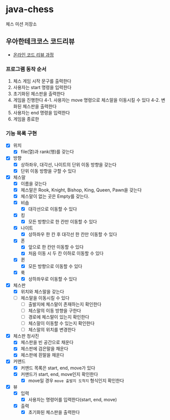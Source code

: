 # java-chess

체스 미션 저장소

## 우아한테크코스 코드리뷰

- [온라인 코드 리뷰 과정](https://github.com/woowacourse/woowacourse-docs/blob/master/maincourse/README.md)



### 프로그램 동작 순서

1. 체스 게임 시작 문구를 출력한다
2. 사용자는 start 명령을 입력한다
3. 초기화된 체스판을 출력한다
4. 게임을 진행한다
   4-1. 사용자는 move 명령으로 체스말을 이동시킬 수 있다
   4-2. 변화된 체스판을 출력한다
5. 사용자는 end 명령을 입력한다
6. 게임을 종료한 

### 기능 목록 구현
- [x] 위치
    - [x] file(열)과 rank(행)를 갖는다
- [x] 방향
  - [x] 상하좌우, 대각선, 나이트의 단위 이동 방향을 갖는다
  - [x] 단위 이동 방향을 구할 수 있다
- [x] 체스말
    - [x] 이름을 갖는다
    - [x] 체스말은 Rook, Knight, Bishop, King, Queen, Pawn을 갖는다
    - [x] 체스말이 없는 곳은 Empty를 갖는다.
    - [x] 비숍
      - [x] 대각선으로 이동할 수 있다
    - [x] 킹
      - [x] 모든 방향으로 한 칸만 이동할 수 있다
    - [x] 나이트
      - [x] 상하좌우 한 칸 후 대각선 한 칸만 이동할 수 있다
    - [x] 폰
      - [x] 앞으로 한 칸만 이동할 수 있다
      - [x] 처음 이동 시 두 칸 이하로 이동할 수 있다
    - [x] 퀸
      - [x] 모든 방향으로 이동할 수 있다
    - [x] 룩
      - [x] 상하좌우로 이동할 수 있다
- [x] 체스판
    - [x] 위치와 체스말을 갖는다
    - [ ] 체스말을 이동시킬 수 있다
      - [ ] 출발지에 체스말이 존재하는지 확인한다
      - [ ] 체스말의 이동 방향을 구한다
      - [ ] 경로에 체스말이 있는지 확인한다
      - [ ] 체스말이 이동할 수 있는지 확인한다
      - [ ] 체스말의 위치를 변경한다
- [x] 체스판 청사진
    - [x] 체스판을 빈 공간으로 채운다
    - [x] 체스판에 검은말을 채운다
    - [x] 체스판에 흰말을 채운다
- [x] 커맨드
  - [x] 커맨드 목록은 start, end, move가 있다 
  - [x] 커맨드가 start, end, move인지 확인한다
    - [x] move일 경우 `move 출발지 도착지` 형식인지 확인한다
- [x] 뷰
  - [x] 입력
    - [x] 사용자는 명령어를 입력한다(start, end, move)
  - [x] 출력
    - [x] 초기화된 체스판을 출력한다
